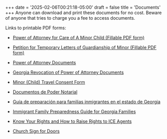 +++
date = '2025-02-06T00:21:18-05:00'
draft = false
title = 'Documents'
+++
Anyone can download and print these documents for no cost.  Beware of anyone that tries to charge you a fee to access documents.

<!--more-->

Links to printable PDF forms:

* <a href="/downloads/Power-of-Attorney-for-Care-of-A-Minor-Child-Fillable.pdf" target="_blank">Power of Attorney for Care of A Minor Child (Fillable PDF form)</a>

* <a href="/downloads/Petition-for-Temporary-Letters-of-Guardianship-of-Minor-Fillable.pdf" target="_blank">Petition for Temporary Letters of Guardianship of Minor (Fillable PDF form)</a>

* <a href="/downloads/2.12.25-QR-POA-and-Temp-Guard.pdf" target="_blank">Power of Attorney Documents</a>

* <a href="/downloads/Georgia-Revocation-of-Power-of-Attorney.pdf" target="_blank">Georgia Revocation of Power of Attorney Documents</a>

* <a href="/downloads/Minor-Child-Travel-Consent-Form.pdf" target="_blank">Minor (Child) Travel Consent Form</a>

* <a href="/downloads/2.14.25-QR-POAandTempGuardtranslation.pdf" target="_blank">Documentos de Poder Notarial</a>

* <a href="/downloads/2.12.25-QR-Guia-de-Preparacion-para-Familias-scan-for-forms-2-2025.pdf" target="_blank">Guía de preparación para familias inmigrantes en el estado de Georgia</a>

* <a href="/downloads/2.12.25-QR-Immigrant-Family-Preparedness-Guide-w-scan-for-forms-2-2025.pdf" target="_blank">Immigrant Family Preparedness Guide for Georgia Families</a>

* <a href="/downloads/2.12.25-QR-No.Abra.La.Puerta.pdf" target="_blank">Know Your Rights and How to Raise Rights to ICE Agents</a>

* <a href="/downloads/ChurchSignForDoors.pdf" target="_blank">Church Sign for Doors</a>
